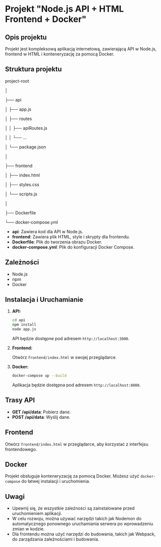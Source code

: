 # Projekt "Node.js API + HTML Frontend + Docker"

## Opis projektu

Projekt jest kompleksową aplikacją internetową, zawierającą API w Node.js, frontend w HTML i konteneryzację za pomocą Docker.

## Struktura projektu

project-root

│

├── api

│ ├── app.js

│ ├── routes

│ │ ├── apiRoutes.js

│ │ └── ...

│ └── package.json

│

├── frontend

│ ├── index.html

│ ├── styles.css

│ └── scripts.js

│

├── Dockerfile

└── docker-compose.yml


- **api**: Zawiera kod dla API w Node.js.
- **frontend**: Zawiera plik HTML, style i skrypty dla frontendu.
- **Dockerfile**: Plik do tworzenia obrazu Docker.
- **docker-compose.yml**: Plik do konfiguracji Docker Compose.

## Zależności

- Node.js
- npm
- Docker

## Instalacja i Uruchamianie

1. **API:**

    ```bash
    cd api
    npm install
    node app.js
    ```

    API będzie dostępne pod adresem `http://localhost:3000`.

2. **Frontend:**

    Otwórz `frontend/index.html` w swojej przeglądarce.

3. **Docker:**

    ```bash
    docker-compose up --build
    ```

    Aplikacja będzie dostępna pod adresem `http://localhost:8080`.

## Trasy API

- **GET /api/data**: Pobierz dane.
- **POST /api/data**: Wyślij dane.

## Frontend

Otwórz `frontend/index.html` w przeglądarce, aby korzystać z interfejsu frontendowego.

## Docker

Projekt obsługuje konteneryzację za pomocą Docker. Możesz użyć `docker-compose` do łatwej instalacji i uruchomienia.

## Uwagi

- Upewnij się, że wszystkie zależności są zainstalowane przed uruchomieniem aplikacji.
- W celu rozwoju, można używać narzędzi takich jak Nodemon do automatycznego ponownego uruchamiania serwera po wprowadzeniu zmian w kodzie.
- Dla frontendu można użyć narzędzi do budowania, takich jak Webpack, do zarządzania zależnościami i budowania.

